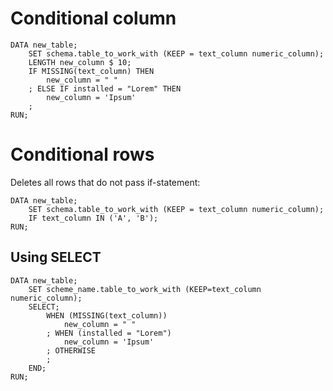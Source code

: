 #                    Conditional column

```SAS
DATA new_table;
 	SET schema.table_to_work_with (KEEP = text_column numeric_column);
    LENGTH new_column $ 10;
	IF MISSING(text_column) THEN
	    new_column = " "
    ; ELSE IF installed = "Lorem" THEN
	    new_column = 'Ipsum'
    ;
RUN;
```

#                    Conditional rows

Deletes all rows that do not pass if-statement:

```SAS
DATA new_table;
 	SET schema.table_to_work_with (KEEP = text_column numeric_column);
	IF text_column IN ('A', 'B');
RUN;
```

##                   Using SELECT

```SAS
DATA new_table;
    SET scheme_name.table_to_work_with (KEEP=text_column numeric_column);
    SELECT;
        WHEN (MISSING(text_column))
            new_column = " "
        ; WHEN (installed = "Lorem")
            new_column = 'Ipsum'
        ; OTHERWISE
        ;
    END; 
RUN;
```